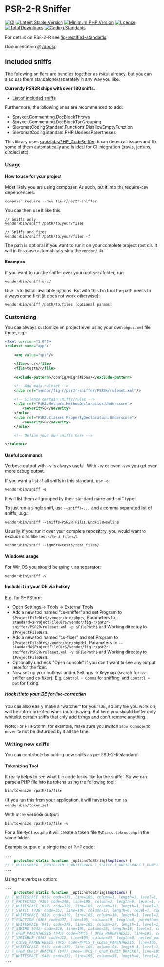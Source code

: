 # PSR-2-R Sniffer
[![CI](https://github.com/php-fig-rectified/psr2r-sniffer/actions/workflows/ci.yml/badge.svg?branch=master)](https://github.com/php-fig-rectified/psr2r-sniffer/actions/workflows/ci.yml)
[![Latest Stable Version](https://poser.pugx.org/fig-r/psr2r-sniffer/v/stable.svg)](https://packagist.org/packages/fig-r/psr2r-sniffer)
[![Minimum PHP Version](http://img.shields.io/badge/php-%3E%3D%207.3-8892BF.svg)](https://php.net/)
[![License](https://poser.pugx.org/fig-r/psr2r-sniffer/license.svg)](https://packagist.org/packages/fig-r/psr2r-sniffer)
[![Total Downloads](https://poser.pugx.org/fig-r/psr2r-sniffer/d/total.svg)](https://packagist.org/packages/fig-r/psr2r-sniffer)
[![Coding Standards](https://img.shields.io/badge/cs-PSR--2--R-yellow.svg)](https://github.com/php-fig-rectified/fig-rectified-standards)

For details on PSR-2-R see [fig-rectified-standards](https://github.com/php-fig-rectified/fig-rectified-standards).

Documentation @ [/docs/](docs).

## Included sniffs
The following sniffers are bundles together as `PSR2R` already, but you can
also use them standalone/separately in any way you like.

**Currently PSR2R ships with over 180 sniffs.**

* [List of included sniffs](docs/sniffs.md)

Furthermore, the following ones are recommended to add:
- Spryker.Commenting.DocBlockThrows
- Spryker.Commenting.DocBlockTagGrouping
- SlevomatCodingStandard.Functions.DisallowEmptyFunction
- SlevomatCodingStandard.PHP.UselessParentheses

This library uses [squizlabs/PHP_CodeSniffer](https://github.com/squizlabs/PHP_CodeSniffer/).
It can detect all issues and fix some of them automatically and is ideal for CI integration
(travis, jenkins, circleci etc).

### Usage

#### How to use for your project
Most likely you are using composer. As such, put it into the require-dev dependencies:
```
composer require --dev fig-r/psr2r-sniffer
```

You can then use it like this:
```
// Sniffs only
vendor/bin/sniff /path/to/your/files

// Sniffs and fixes
vendor/bin/sniff /path/to/your/files -f
```
The path is optional if you want to run it on your complete project root dir. It will in this case automatically skip the `vendor/` dir.

#### Examples
If you want to run the sniffer over your root `src/` folder, run:
```
vendor/bin/sniff src/
```

Use `-h` to list all available options.
But with this bin tool the path needs to always come first (it does not work otherwise):
```
vendor/bin/sniff /path/to/files [optional params]
```

### Customizing
You can always customize on project level using your own `phpcs.xml` file there, e.g.:

```xml
<?xml version="1.0"?>
<ruleset name="app">

	<arg value="nps"/>

	<file>src/</file>
	<file>tests/</file>

	<exclude-pattern>/config/Migrations/</exclude-pattern>

	<!-- Add main ruleset -->
	<rule ref="vendor/fig-r/psr2r-sniffer/PSR2R/ruleset.xml"/>

	<!-- Silence certain sniffs/rules -->
	<rule ref="PSR2.Methods.MethodDeclaration.Underscore">
		<severity>0</severity>
	</rule>
	<rule ref="PSR2.Classes.PropertyDeclaration.Underscore">
		<severity>0</severity>
	</rule>

	<!-- Define your own sniffs here -->

</ruleset>
```


#### Useful commands
Verbose output with `-v` is always useful. With `-vv` or even `-vvv` you get even more debug output.

If you want a list of all sniffs in this standard, use `-e`:
```
vendor/bin/sniff -e
```
It will list them all grouped by their standard name and sniff type.

To just run a single sniff, use `--sniffs=...` and a comma separated list of sniffs, .e.g.:
```
vendor/bin/sniff --sniffs=PSR2R.Files.EndFileNewline
```

Usually, if you run it over your complete repository, you would want to exclude dirs like `tests/test_files/`:
```
vendor/bin/sniff --ignore=tests/test_files/
```

#### Windows usage
For Win OS you should be using `\` as separator:
```
vendor\bin\sniff -v
```

#### Include it in your IDE via hotkey
E.g. for PHPStorm:
* Open Settings -> Tools -> External Tools
* Add a new tool named "cs-sniffer" and set Program to `$ProjectFileDir$/vendor/bin/phpcs`, Parameters to `--standard=$ProjectFileDir$/vendor/fig-r/psr2r-sniffer/PSR2R/ruleset.xml -p $FilePath$` and Working directoy to `$ProjectFileDir$`.
* Add a new tool named "cs-fixer" and set Program to `$ProjectFileDir$/vendor/bin/phpcbf`, Parameters to `--standard=$ProjectFileDir$/vendor/fig-r/psr2r-sniffer/PSR2R/ruleset.xml -v $FilePath$` and Working directoy to `$ProjectFileDir$`.
* Optionally uncheck "Open console" if you don't want to see any output here for the fixer.
* Now set up your hotkeys under Settings -> Keymap (search for cs-sniffer and cs-fixer). E.g. `Control + Comma` for sniffing, and `Control + Dot` for fixing.

##### Hook it into your IDE for live-correction
You can also easily make a "watcher" for your IDE, so any file you work on, will be auto-corrected when (auto-)saving.
But here you should better only whitelist certain sniffs that only add things and don't remove anything.

Note: For PHPStorm, for example, make sure you switch `Show Console` to `never` to not be disturbed by it all the time.

### Writing new sniffs
You can contribute by adding new sniffs as per PSR-2-R standard.

#### Tokenizing Tool
It really helps to see what the code looks like for the sniffer.
So we can parse a PHP file into its tokens using the following tool:

```
bin/tokenize /path/to/file
```
(If you run this from your application, it will have to be run as `vendor/bin/tokenize`)

With more verbose output:
```
bin/tokenize /path/to/file -v
```

For a file `MyClass.php` it will create a token file `MyClass.tokens.php` in the same folder.

Example output of a single line of PHP code:
```php
...
    protected static function _optionsToString($options) {
// T_WHITESPACE T_PROTECTED T_WHITESPACE T_STATIC T_WHITESPACE T_FUNCTION T_WHITESPACE T_STRING T_OPEN_PARENTHESIS T_VARIABLE T_CLOSE_PARENTHESIS T_WHITESPACE T_OPEN_CURLY_BRACKET T_WHITESPACE
...
```
Using the verbose option:
```php
...
    protected static function _optionsToString($options) {
// T_WHITESPACE (935) code=379, line=105, column=1, length=1, level=1, conditions={"9":358}, content=`\t`
// T_PROTECTED (936) code=348, line=105, column=2, length=9, level=1, conditions={"9":358}, content=`protected`
// T_WHITESPACE (937) code=379, line=105, column=11, length=1, level=1, conditions={"9":358}, content=` `
// T_STATIC (938) code=352, line=105, column=12, length=6, level=1, conditions={"9":358}, content=`static`
// T_WHITESPACE (939) code=379, line=105, column=18, length=1, level=1, conditions={"9":358}, content=` `
// T_FUNCTION (940) code=337, line=105, column=19, length=8, parenthesis_opener=943, parenthesis_closer=945, parenthesis_owner=940, scope_condition=940, scope_opener=947, scope_closer=1079, level=1, conditions={"9":358}, content=`function`
// T_WHITESPACE (941) code=379, line=105, column=27, length=1, level=1, conditions={"9":358}, content=` `
// T_STRING (942) code=310, line=105, column=28, length=16, level=1, conditions={"9":358}, content=`_optionsToString`
// T_OPEN_PARENTHESIS (943) code=PHPCS_T_OPEN_PARENTHESIS, line=105, column=44, length=1, parenthesis_opener=943, parenthesis_owner=940, parenthesis_closer=945, level=1, conditions={"9":358}, content=`(`
// T_VARIABLE (944) code=312, line=105, column=45, length=8, nested_parenthesis={"943":945}, level=1, conditions={"9":358}, content=`$options`
// T_CLOSE_PARENTHESIS (945) code=PHPCS_T_CLOSE_PARENTHESIS, line=105, column=53, length=1, parenthesis_owner=940, parenthesis_opener=943, parenthesis_closer=945, level=1, conditions={"9":358}, content=`)`
// T_WHITESPACE (946) code=379, line=105, column=54, length=1, level=1, conditions={"9":358}, content=` `
// T_OPEN_CURLY_BRACKET (947) code=PHPCS_T_OPEN_CURLY_BRACKET, line=105, column=55, length=1, bracket_opener=947, bracket_closer=1079, scope_condition=940, scope_opener=947, scope_closer=1079, level=1, conditions={"9":358}, content=`{`
// T_WHITESPACE (948) code=379, line=105, column=56, length=0, level=2, conditions={"9":358,"940":337}, content=`\n`
...
```
